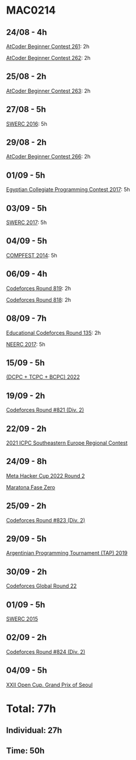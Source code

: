 # MAC0214

## 24/08 - 4h

[AtCoder Beginner Contest 261](https://atcoder.jp/contests/abc261): 2h

[AtCoder Beginner Contest 262](https://atcoder.jp/contests/abc262): 2h

## 25/08 - 2h

[AtCoder Beginner Contest 263](https://atcoder.jp/contests/abc263): 2h

## 27/08 - 5h

[SWERC 2016](https://codeforces.com/gym/101174): 5h

## 29/08 - 2h
[AtCoder Beginner Contest 266](https://atcoder.jp/contests/abc266): 2h

## 01/09 - 5h
[Egyptian Collegiate Programming Contest 2017](https://codeforces.com/gym/101840): 5h

## 03/09 - 5h
[SWERC 2017](https://codeforces.com/gym/101635): 5h

## 04/09 - 5h
[COMPFEST 2014](https://codeforces.com/contest/1725): 5h

## 06/09 - 4h
[Codeforces Round 819](https://codeforces.com/contest/1726): 2h

[Codeforces Round 818](https://codeforces.com/contest/1717): 2h

## 08/09 - 7h

[Educational Codeforces Round 135](https://codeforces.com/contests/1728): 2h

[NEERC 2017](https://codeforces.com/gym/101630): 5h

## 15/09 - 5h
[(DCPC + TCPC + BCPC) 2022](https://codeforces.com/gym/103828)

## 19/09 - 2h
[Codeforces Round #821 (Div. 2)](https://codeforces.com/contest/1733)

## 22/09 - 2h
[2021 ICPC Southeastern Europe Regional Contest](https://codeforces.com/gym/103438)

## 24/09 - 8h
[Meta Hacker Cup 2022 Round 2](https://www.facebook.com/codingcompetitions/hacker-cup/2022/round-2)

[Maratona Fase Zero]()

## 25/09 - 2h
[Codeforces Round #823 (Div. 2)](https://codeforces.com/contest/1730)

## 29/09 - 5h
[Argentinian Programming Tournament (TAP) 2019](https://codeforces.com/group/YjFmW2O15Q/contests)

## 30/09 - 2h
[Codeforces Global Round 22](https://codeforces.com/contest/1738)

## 01/09 - 5h
[SWERC 2015](https://codeforces.com/gym/101128)

## 02/09 - 2h
[Codeforces Round #824 (Div. 2)](https://codeforces.com/contest/1735)

## 04/09 - 5h
[XXII Open Cup. Grand Prix of Seoul](https://codeforces.com/gym/103855)

# Total: 77h

## Individual: 27h

## Time: 50h
